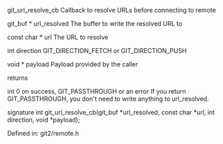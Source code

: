 git_url_resolve_cb
Callback to resolve URLs before connecting to remote

git_buf *	 url_resolved The buffer to write the resolved URL to

const char *	url The URL to resolve

int direction	GIT_DIRECTION_FETCH or GIT_DIRECTION_PUSH

void *	payload	Payload provided by the caller

returns

int 0 on success, GIT_PASSTHROUGH or an error
If you return GIT_PASSTHROUGH, you don't need to write anything to url_resolved.

signature
int git_url_resolve_cb(git_buf *url_resolved, const char *url, int direction, void *payload);

Defined in: git2/remote.h